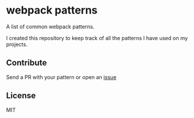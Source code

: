# webpack patterns
A list of common webpack patterns.

I created this repository to keep track of all the patterns I have
used on my projects.

## Contribute
Send a PR with your pattern or open an [issue](https://github.com/kbariotis/webpack-patterns/issues)

## License
MIT